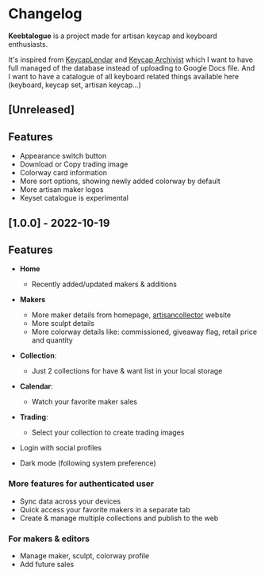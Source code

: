 # Changelog
**Keebtalogue** is a project made for artisan keycap and keyboard enthusiasts.

It's inspired from [KeycapLendar](https://keycaplendar.firebaseapp.com/) and [Keycap Archivist](https://keycap-archivist.com)
which I want to have full managed of the database instead of uploading to Google Docs file.
And I want to have a catalogue of all keyboard related things available here (keyboard, keycap set, artisan keycap...)

## [Unreleased]

## Features
- Appearance switch button
- Download or Copy trading image
- Colorway card information
- More sort options, showing newly added colorway by default
- More artisan maker logos
- Keyset catalogue is experimental

## [1.0.0] - 2022-10-19

## Features
- **Home**
    - Recently added/updated makers & additions
- **Makers**
    - More maker details from homepage, [artisancollector](https://artisancollector.com) website
    - More sculpt details
    - More colorway details like: commissioned, giveaway flag, retail price and quantity
- **Collection**:
    - Just 2 collections for have & want list in your local storage
- **Calendar**:
    - Watch your favorite maker sales
- **Trading**:
    - Select your collection to create trading images

- Login with social profiles
- Dark mode (following system preference)

### More features for authenticated user
- Sync data across your devices
- Quick access your favorite makers in a separate tab
- Create & manage multiple collections and publish to the web

### For makers & editors
- Manage maker, sculpt, colorway profile
- Add future sales
